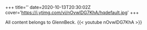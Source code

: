 +++
title=''
date=2020-10-13T20:30:02Z
cover='https://i.ytimg.com/vi/nOvwlDG7KhA/hqdefault.jpg'
+++

All content belongs to GlennBeck.
{{< youtube nOvwlDG7KhA >}}
